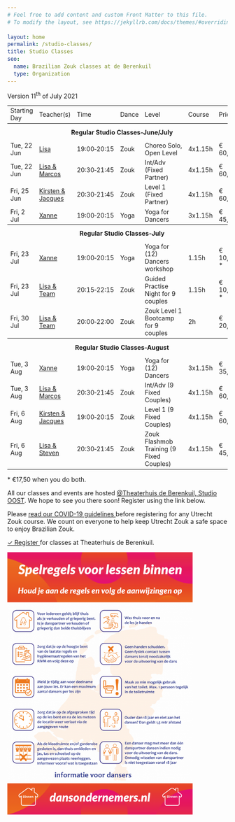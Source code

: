 ```yaml
---
# Feel free to add content and custom Front Matter to this file.
# To modify the layout, see https://jekyllrb.com/docs/themes/#overriding-theme-defaults

layout: home
permalink: /studio-classes/
title: Studio Classes
seo:
  name: Brazilian Zouk classes at de Berenkuil
  type: Organization
---
```


Version 11<sup>th</sup> of July 2021

<table id="schedule">
<tbody>

<tr>
  <td>Starting Day</td>
  <td>Teacher(s)</td>
  <td>Time</td>
  <td>Dance</td>
  <td>Level</td>
  <td>Course</td>
  <td style="width:60px">Price</td>
</tr>

<tr style="height: 40px;">
  <th colspan="9">Regular Studio Classes&#8209;June/July</th>
</tr>

<tr>
  <td>Tue, 22 Jun</td>
  <td><a href="/about#lisa-and-marcos">Lisa</a></td>
  <td>19:00&#8209;20:15</td>
  <td>Zouk</td>
  <td>Choreo&nbsp;Solo, Open&nbsp;Level</td>
  <td>4x1.15h</td>
  <td>€ 60,-</td>
</tr>

<tr>
  <td>Tue, 22 Jun</td>
  <td><a href="/about#lisa-and-marcos">Lisa & Marcos</a></td>
  <td>20:30&#8209;21:45</td>
  <td>Zouk</td>
  <td>Int/Adv (Fixed Partner)</td>
  <td>4x1.15h</td>
  <td>€ 60,-</td>
</tr>

<tr>
  <td>Fri, 25 Jun</td>
  <td><a href="/about#jacques-and-kirsten">Kirsten & Jacques</a></td>
  <td>20:30&#8209;21:45</td>
  <td>Zouk</td>
  <td>Level 1 (Fixed Partner)</td>
  <td>4x1.15h</td>
  <td>€ 60,-</td>
</tr>

<tr>
  <td>Fri, 2 Jul</td>
  <td><a href="/about#xanne">Xanne</a></td>
  <td>19:00&#8209;20:15</td>
  <td>Yoga</td>
  <td>Yoga for Dancers</td>
  <td>3x1.15h</td>
  <td>€ 45,-</td>
</tr>

<tr style="height: 40px;">
  <th colspan="9">Regular Studio Classes&#8209;July</th>
</tr>

<tr>
  <td>Fri, 23 Jul</td>
  <td><a href="/about#xanne">Xanne</a></td>
  <td>19:00&#8209;20:15</td>
  <td>Yoga</td>
  <td>Yoga for (12) Dancers workshop</td>
  <td>1.15h</td>
  <td>€ 10,-*</td>
</tr>

<tr>
  <td>Fri, 23 Jul</td>
  <td><a href="/about#lisa-and-marcos">Lisa &amp; Team</a></td>
  <td>20:15&#8209;22:15</td>
  <td>Zouk</td>
  <td>Guided Practise Night for 9 couples</td>
  <td>1.15h</td>
  <td>€ 10,-*</td>
</tr>

<tr>
  <td>Fri, 30 Jul</td>
  <td><a href="/about#lisa-and-marcos">Lisa &amp; Team</a></td>
  <td>20:00&#8209;22:00</td>
  <td>Zouk</td>
  <td>Zouk Level 1 Bootcamp for 9 couples</td>
  <td>2h</td>
  <td>€ 20,-</td>
</tr>

<tr style="height: 40px;">
  <th colspan="9">Regular Studio Classes&#8209;August</th>
</tr>

<tr>
  <td>Tue, 3 Aug</td>
  <td><a href="/about#xanne">Xanne</a></td>
  <td>19:00&#8209;20:15</td>
  <td>Yoga</td>
  <td>Yoga for (12) Dancers</td>
  <td>3x1.15h</td>
  <td>€ 35,-</td>
</tr>

<tr>
  <td>Tue, 3 Aug</td>
  <td><a href="/about#lisa-and-marcos">Lisa & Marcos</a></td>
  <td>20:30&#8209;21:45</td>
  <td>Zouk</td>
  <td>Int/Adv (9 Fixed Couples)</td>
  <td>4x1.15h</td>
  <td>€ 60,-</td>
</tr>

<tr>
  <td>Fri, 6 Aug</td>
  <td><a href="/about#jacques-and-kirsten">Kirsten & Jacques</a></td>
  <td>19:00&#8209;20:15</td>
  <td>Zouk</td>
  <td>Level 1 (9 Fixed Couples)</td>
  <td>4x1.15h</td>
  <td>€ 60,-</td>
</tr>

<tr>
  <td>Fri, 6 Aug</td>
  <td><a href="/about#lisa-and-marcos">Lisa & Steven</a></td>
  <td>20:30&#8209;21:45</td>
  <td>Zouk</td>
  <td>Zouk Flashmob Training (9 Fixed Couples)</td>
  <td>4x1.15h</td>
  <td>€ 45,-</td>
</tr>

</tbody>
</table>

\* €17,50 when you do both.


All our classes and events are hosted 
<a href='https://goo.gl/maps/86Nr5hmZY3mu5sVP6'>@Theaterhuis de Berenkuil, Studio OOST</a>.
We hope to see you there soon! Register using the link below.

Please
<a
  href="https://docs.google.com/document/d/1M01lk91xgPNstD6FhEM4-3evL38TLtbF3deaKW2QWkw/edit?usp=sharing">
  read our COVID-19 guidelines
</a>
before registering for any Utrecht Zouk course.
We count on everyone to help keep Utrecht Zouk a safe space to enjoy Brazilian Zouk.

<a
  class="button"
  href="/studio-classes-registration">
  ✓ Register
</a>
for classes at Theaterhuis de Berenkuil.

<img
  style="max-width: 100%; max-height: 600px;"
  src="/spelregels-voor-lessen-binnen.png"
/>
